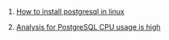 1. [How to install postgresql in linux](./file/postgresql/postgresql_note.md#how-to-install-postgresql-in-linux)

2. [Analysis for PostgreSQL CPU usage is high](./file/postgresql/PostgreSQL_CPU_Usage_High.md)